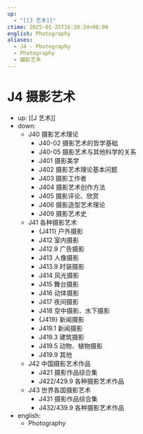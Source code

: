 ```yaml
---
up:
  - "[[J 艺术]]"
ctime: 2025-01-25T16:20:24+08:00
english: Photography
aliases:
  - J4 - Photography
  - Photography
  - 摄影艺术
---
```


# J4 摄影艺术

- up: [[J 艺术]]
- down:
	- J40 摄影艺术理论
		- J40-02 摄影艺术的哲学基础
		- J40-05 摄影艺术与其他科学的关系
		- J401 摄影美学
		- J402 摄影艺术理论基本问题
		- J403 摄影工作者
		- J404 摄影艺术创作方法
		- J405 摄影评论、欣赏
		- J406 摄影造型艺术理论
		- J409 摄影艺术史
	- J41 各种摄影艺术
		- {J411} 户外摄影
		- J412 室内摄影
		- J412.9 广告摄影
		- J413 人像摄影
		- J413.9 时装摄影
		- J414 风光摄影
		- J415 舞台摄影
		- J416 动体摄影
		- J417 夜间摄影
		- J418 空中摄影、水下摄影
		- {J419} 新闻摄影
		- J419.1 新闻摄影
		- J419.3 建筑摄影
		- J419.5 动物、植物摄影
		- J419.9 其他
	- J42 中国摄影艺术作品
		- J421 摄影作品综合集
		- J422/429.9 各种摄影艺术作品
	- J43 世界各国摄影艺术
		- J431 摄影作品综合集
		- J432/439.9 各种摄影艺术作品
- english:
	- Photography
